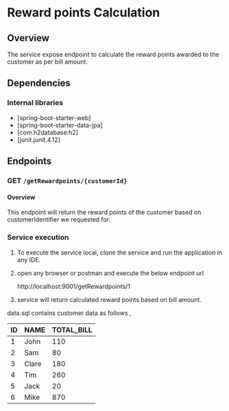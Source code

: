 # Reward points Calculation

## Overview

The service expose endpoint to calculate the reward points awarded to the customer as per bill amount.

## Dependencies

### Internal libraries

+ [spring-boot-starter-web]
+ [spring-boot-starter-data-jpa]
+ [com.h2database:h2]
+ [junit.junit.4.12]

## Endpoints

### GET `/getRewardpoints/{customerId}`
#### Overview
This endpoint will return the reward points of the customer based on customerIdentifier we requested for.

### Service execution

1) To execute the service local, clone the service and run the application in any IDE.
2) open any browser or postman and execute the below endpoint url 

    http://localhost:9001/getRewardpoints/1
    
3) service will return calculated reward points based on bill amount.

data.sql contains customer data as follows ,

| ID  | NAME  | TOTAL_BILL |
|-----|-------|------------|
| 1   | John  | 110        |
| 2   | Sam   | 80         |
| 3   | Clare | 180        |
| 4   | Tim   | 260        |
| 5   | Jack  | 20         |
| 6   | Mike  | 870       |



